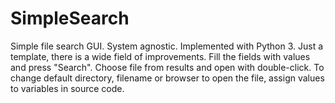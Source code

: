 # SimpleSearch
Simple file search GUI. System agnostic.
Implemented with Python 3.
Just a template, there is a wide field of improvements.
Fill the fields with values and press "Search".
Choose file from results and open with double-click.
To change default directory, filename or browser to open
the file, assign values to variables in source code.

